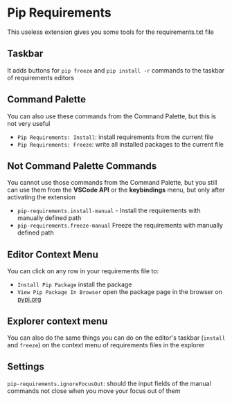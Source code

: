 # Pip Requirements

This useless extension gives you some tools for the requirements.txt file

## Taskbar

It adds buttons for `pip freeze` and `pip install -r` commands to the taskbar of requirements editors

## Command Palette

You can also use these commands from the Command Palette, but this is not very useful

- `Pip Requirements: Install`: install requirements from the current file
- `Pip Requirements: Freeze`: write all installed packages to the current file

## Not Command Palette Commands

You cannot use those commands from the Command Palette, but you still can use them from the **VSCode API** or the **keybindings** menu, but only after activating the extension

- `pip-requirements.install-manual` - Install the requirements with manually defined path
- `pip-requirements.freeze-manual` Freeze the requirements with manually defined path

## Editor Context Menu

You can click on any row in your requirements file to:

- `Install Pip Package` install the package
- `View Pip Package In Browser` open the package page in the browser on [pypi.org](https://pypi.org/)

## Explorer context menu

You can also do the same things you can do on the editor's taskbar (`install` and `freeze`) on the context menu of requirements files in the explorer

## Settings

`pip-requirements.ignoreFocusOut`: should the input fields of the manual commands not close when you move your focus out of them 
